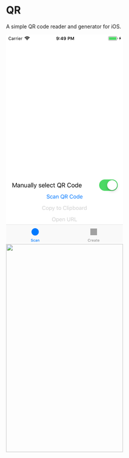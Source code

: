 # QR

A simple QR code reader and generator for iOS.

<img src="https://github.com/blochberger/QR/blob/master/Screenshots/Scan.png" width="320px" height="568"/><img src="https://github.com/blochberger/QR/blob/master/Screenshots/Create.png" width="320px" height="568"/>